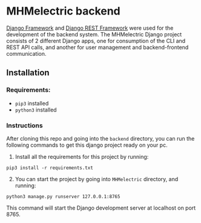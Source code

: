 # MHMelectric backend

[Django Framework](https://www.djangoproject.com/) and [Django REST Framework](https://www.django-rest-framework.org/) were used for the development of the backend system. The MHMelectric Django project consists of 2 different Django apps, one for consumption of the CLI and REST API calls, and another for user management and backend-frontend communication.

## Installation

### Requirements:
* `pip3` installed
* `python3` installed

### Instructions
After cloning this repo and going into the `backend` directory, you can run the following commands to get this django project ready on your pc.

1. Install all the requirements for this project by running:
```
pip3 install -r requirements.txt
```

2. You can start the project by going into `MHMelectric` directory, and running:
```
python3 manage.py runserver 127.0.0.1:8765
```
This command will start the Django development server at localhost on port 8765.
